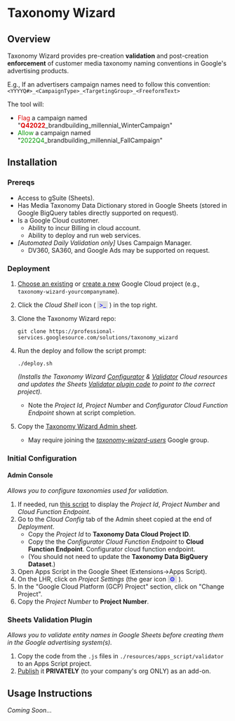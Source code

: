 # Taxonomy Wizard
## Overview
Taxonomy Wizard provides pre-creation **validation** and post-creation **enforcement** of customer media taxonomy naming conventions in Google's advertising products.

E.g., If an advertisers campaign names need to follow this convention:
		`<YYYYQ#>_<CampaignType>_<TargetingGroup>_<FreeformText>`

The tool will:
  * <span style="color: #DD0000">Flag</span> a campaign named "**<span style="color: #DD0000">Q42022</span>**_brandbuilding_millennial_WinterCampaign"
  * <span style="color: #009900">Allow</span> a campaign named "<span style="color: #009900">2022Q4</span>_brandbuilding_millennial_FallCampaign"

## Installation

### Prereqs
  * Access to gSuite (Sheets).
  * Has Media Taxonomy Data Dictionary stored in Google Sheets (stored in Google BigQuery tables directly supported on request).
  * Is a Google Cloud customer.
    * Ability to incur Billing in cloud account.
    * Ability to deploy and run web services.
  * *[Automated Daily Validation only]* Uses Campaign Manager.
    * DV360, SA360, and Google Ads may be supported on request.

### Deployment
1. [Choose an existing](https://cloud.console.google.com/home/dashboard) or [create a new](https://console.cloud.google.com/projectcreate) Google Cloud project (e.g., `taxonomy-wizard-yourcompanyname`).
2. Click the *Cloud Shell* icon ( <span style="background:#DDDDDD;color: #0000FF">&nbsp;>_&nbsp;</span>&nbsp;) in the top right.
3. Clone the Taxonomy Wizard repo:

    ```shell
    git clone https://professional-services.googlesource.com/solutions/taxonomy_wizard
    ```

4. Run the deploy and follow the script prompt:

    ```shell
    ./deploy.sh
    ```
   *(Installs the Taxonomy Wizard [Configurator](./resources/python_cloud_functions/configurator/) & [Validator](./resources/python_cloud_functions/validator/) Cloud resources and updates the Sheets [Validator plugin code](./resources/apps_script/validator/) to point to the correct project).*
   * Note the *Project Id*, *Project Number* and *Configurator Cloud Function Endpoint* shown at script completion.

5. Copy the [Taxonomy Wizard Admin sheet](https://docs.google.com/spreadsheets/d/1whiGO5DfOBBXyMhEnLyCztegrUns-I-fn56EdDzb51o/copy).
    * May require joining the [*taxonomy-wizard-users*](https://groups.google.com/g/taxonomy-wizard-users) Google group.

### Initial Configuration

#### **Admin Console**

*Allows you to configure taxonomies  used for validation.*
1. If needed, run [this script](./resources/apps_script/configurator/show_manual_inputs.sh) to display the *Project Id*, *Project Number* and *Cloud Function Endpoint*.
2. Go to the *Cloud Config* tab of the Admin sheet copied at the end of *Deployment*.
   * Copy the *Project Id* to **Taxonomy Data Cloud Project ID**.
   * Copy the the *Configurator Cloud Function Endpoint* to **Cloud Function Endpoint**. Configurator cloud function endpoint.
   * (You should not need to update the **Taxonomy Data BigQuery Dataset**.)
3. Open Apps Script in the Google Sheet (Extensions→Apps Script).
4. On the LHR, click on *Project Settings* (the gear icon <span style="background:#DDDDDD;color: #0000FF">&nbsp;⚙&nbsp;</span>&nbsp;).
5. In the "Google Cloud Platform (GCP) Project" section, click on "Change Project".
6. Copy the *Project Number* to **Project Number**.

### Sheets Validation Plugin
*Allows you to validate entity names in Google Sheets before creating them in the Google advertising system(s).*
1. Copy the code from the `.js` files in `./resources/apps_script/validator` to an Apps Script project.
2. [Publish](https://developers.google.com/workspace/marketplace/how-to-publish) it **PRIVATELY** (to your company's org ONLY) as an add-on.

## Usage Instructions
*Coming Soon...*
<!--TODO: Implement.-->
